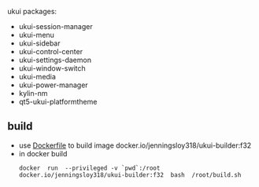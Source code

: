 ukui packages:  
- ukui-session-manager 
- ukui-menu 
- ukui-sidebar 
- ukui-control-center 
- ukui-settings-daemon 
- ukui-window-switch 
- ukui-media 
- ukui-power-manager 
- kylin-nm 
- qt5-ukui-platformtheme

## build 
- use [Dockerfile](./Dockerfile) to build image docker.io/jenningsloy318/ukui-builder:f32
- in docker build
  ```
  docker  run  --privileged -v `pwd`:/root docker.io/jenningsloy318/ukui-builder:f32  bash  /root/build.sh 
  ```
